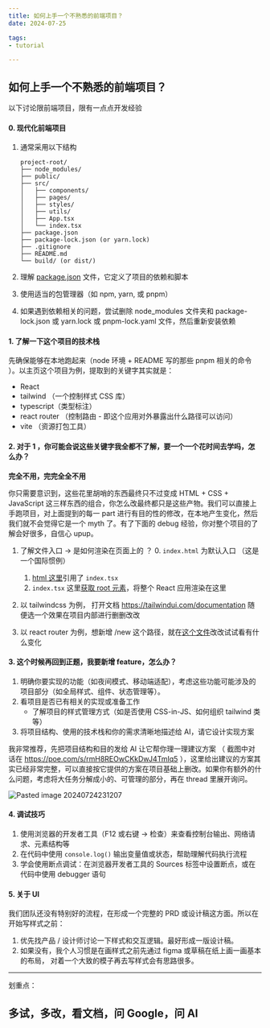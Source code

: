 ```yaml
---
title: 如何上手一个不熟悉的前端项目？
date: 2024-07-25

tags:
- tutorial

---
```


## 如何上手一个不熟悉的前端项目？

以下讨论限前端项目，限有一点点开发经验

#### 0. 现代化前端项目

1. 通常采用以下结构

    ```
    project-root/
    ├── node_modules/
    ├── public/
    ├── src/
    │   ├── components/
    │   ├── pages/
    │   ├── styles/
    │   ├── utils/
    │   ├── App.tsx
    │   └── index.tsx
    ├── package.json
    ├── package-lock.json (or yarn.lock)
    ├── .gitignore
    ├── README.md
    └── build/ (or dist/)
    ```

2. 理解 [package.json](https://juejin.cn/post/6987179395714646024) 文件，它定义了项目的依赖和脚本
3. 使用适当的包管理器（如 npm, yarn, 或 pnpm）
4. 如果遇到依赖相关的问题，尝试删除 node_modules 文件夹和 package-lock.json 或 yarn.lock 或 pnpm-lock.yaml 文件，然后重新安装依赖

#### 1. 了解一下这个项目的技术栈

先确保能够在本地跑起来（node 环境 + README 写的那些 pnpm 相关的命令 ）。以主页这个项目为例，提取到的关键字其实就是：

- React
- tailwind （一个控制样式 CSS 库）
- typescript（类型标注）
- react router （控制路由 - 即这个应用对外暴露出什么路径可以访问）
- vite （资源打包工具）

#### 2. 对于 1 ，你可能会说这些关键字我全都不了解，要一个一个花时间去学吗，怎么办？

**完全不用，完完全全不用**

你只需要意识到，这些花里胡哨的东西最终只不过变成 HTML + CSS + JavaScript 这三样东西的组合，你怎么改最终都只是这些产物。我们可以直接上手跑项目，对上面提到的每一 part 进行有目的性的修改，在本地产生变化，然后我们就不会觉得它是一个 myth 了。有了下面的 debug 经验，你对整个项目的了解会好很多，自信心 upup。

1. 了解文件入口 -> 是如何渲染在页面上的 ？ 0. `index.html` 为默认入口 （这是一个国际惯例）

   1. [html 这里](https://github.com/girlspowertech/girlspowertech.github.io/blob/68be196c4801e84c504bf72b036bbf4013938b62/index.html#L15)引用了 `index.tsx`
   2. `index.tsx` 这里[获取 root 元素](https://github.com/girlspowertech/girlspowertech.github.io/blob/68be196c4801e84c504bf72b036bbf4013938b62/src/index.tsx#L6-L13)，将整个 React 应用渲染在这里

2. 以 tailwindcss 为例， 打开文档 https://tailwindui.com/documentation 随便选一个效果在项目内部进行删删改改
3. 以 react router 为例，想新增 /new 这个路径，就在[这个文件](https://github.com/girlspowertech/girlspowertech.github.io/blob/main/src/routes.tsx)改改试试看有什么变化

#### 3. 这个时候再回到正题，我要新增 feature，怎么办？

1. 明确你要实现的功能（如夜间模式、移动端适配），考虑这些功能可能涉及的项目部分（如全局样式、组件、状态管理等）。
2. 看项目是否已有相关的实现或准备工作
   - 了解项目的样式管理方式（如是否使用 CSS-in-JS、如何组织 tailwind 类等）
3. 将项目结构、使用的技术栈和你的需求清晰地描述给 AI，请它设计实现方案

我非常推荐，先把项目结构和目的发给 AI 让它帮你理一理建议方案 （ 截图中对话在 https://poe.com/s/rmH8REOwCKkDwJ4TmIq5 ），这里给出建议的方案其实已经非常完整，可以直接按它提供的方案在项目基础上删改。如果你有额外的什么问题，考虑将大任务分解成小的、可管理的部分，再在 thread 里展开询问。

![Pasted image 20240724231207](https://github.com/user-attachments/assets/fc399e14-3011-4500-b5a5-00664d864b54)

#### 4. 调试技巧

1. 使用浏览器的开发者工具（F12 或右键 -> 检查）来查看控制台输出、网络请求、元素结构等
2. 在代码中使用 `console.log()` 输出变量值或状态，帮助理解代码执行流程
3. 学会使用断点调试：在浏览器开发者工具的 Sources 标签中设置断点，或在代码中使用 debugger 语句

#### 5. 关于 UI

我们团队还没有特别好的流程，在形成一个完整的 PRD 或设计稿这方面。所以在开始写样式之前：

1. 优先找产品 / 设计师讨论一下样式和交互逻辑。最好形成一版设计稿。
2. 如果没有，我个人习惯是在画样式之前先通过 figma 或草稿在纸上画一画基本的布局， 对着一个大致的模子再去写样式会有思路很多。

---

划重点：

## 多试，多改，看文档，问 Google，问 AI
